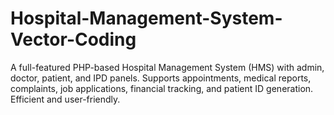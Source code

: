 # Hospital-Management-System-Vector-Coding
A full-featured PHP-based Hospital Management System (HMS) with admin, doctor, patient, and IPD panels. Supports appointments, medical reports, complaints, job applications, financial tracking, and patient ID generation. Efficient and user-friendly.
